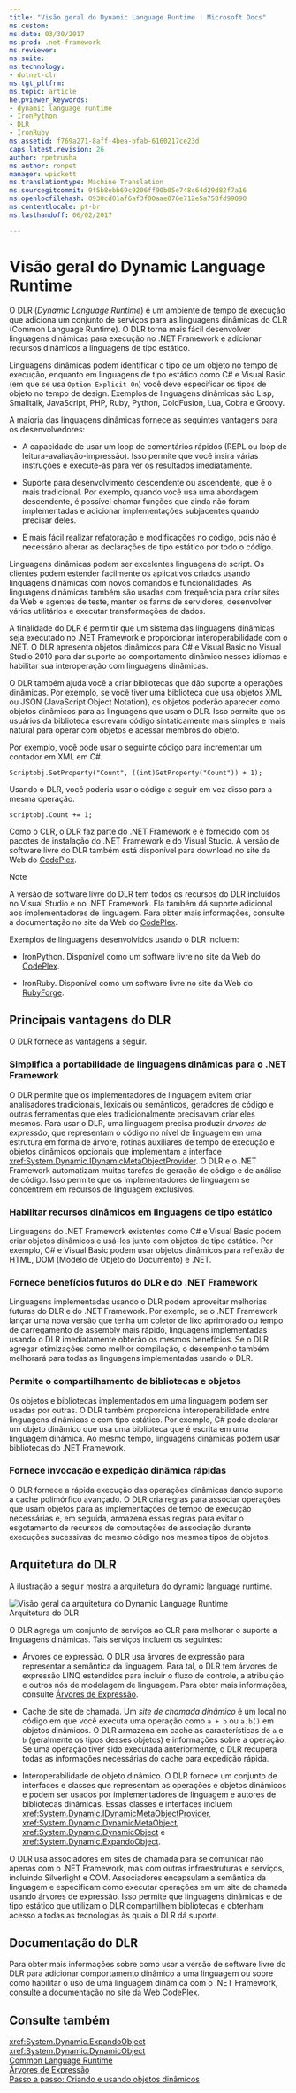 ```yaml
---
title: "Visão geral do Dynamic Language Runtime | Microsoft Docs"
ms.custom: 
ms.date: 03/30/2017
ms.prod: .net-framework
ms.reviewer: 
ms.suite: 
ms.technology:
- dotnet-clr
ms.tgt_pltfrm: 
ms.topic: article
helpviewer_keywords:
- dynamic language runtime
- IronPython
- DLR
- IronRuby
ms.assetid: f769a271-8aff-4bea-bfab-6160217ce23d
caps.latest.revision: 26
author: rpetrusha
ms.author: ronpet
manager: wpickett
ms.translationtype: Machine Translation
ms.sourcegitcommit: 9f5b8ebb69c9206ff90b05e748c64d29d82f7a16
ms.openlocfilehash: 0930cd01af6af3f00aae070e712e5a758fd99090
ms.contentlocale: pt-br
ms.lasthandoff: 06/02/2017

---
```

# <a name="dynamic-language-runtime-overview"></a>Visão geral do Dynamic Language Runtime
O DLR (*Dynamic Language Runtime*) é um ambiente de tempo de execução que adiciona um conjunto de serviços para as linguagens dinâmicas do CLR (Common Language Runtime). O DLR torna mais fácil desenvolver linguagens dinâmicas para execução no .NET Framework e adicionar recursos dinâmicos a linguagens de tipo estático.  
  
 Linguagens dinâmicas podem identificar o tipo de um objeto no tempo de execução, enquanto em linguagens de tipo estático como C# e Visual Basic (em que se usa `Option Explicit On`) você deve especificar os tipos de objeto no tempo de design. Exemplos de linguagens dinâmicas são Lisp, Smalltalk, JavaScript, PHP, Ruby, Python, ColdFusion, Lua, Cobra e Groovy.  
  
 A maioria das linguagens dinâmicas fornece as seguintes vantagens para os desenvolvedores:  
  
-   A capacidade de usar um loop de comentários rápidos (REPL ou loop de leitura-avaliação-impressão). Isso permite que você insira várias instruções e execute-as para ver os resultados imediatamente.  
  
-   Suporte para desenvolvimento descendente ou ascendente, que é o mais tradicional. Por exemplo, quando você usa uma abordagem descendente, é possível chamar funções que ainda não foram implementadas e adicionar implementações subjacentes quando precisar deles.  
  
-   É mais fácil realizar refatoração e modificações no código, pois não é necessário alterar as declarações de tipo estático por todo o código.  
  
 Linguagens dinâmicas podem ser excelentes linguagens de script. Os clientes podem estender facilmente os aplicativos criados usando linguagens dinâmicas com novos comandos e funcionalidades. As linguagens dinâmicas também são usadas com frequência para criar sites da Web e agentes de teste, manter os farms de servidores, desenvolver vários utilitários e executar transformações de dados.  
  
 A finalidade do DLR é permitir que um sistema das linguagens dinâmicas seja executado no .NET Framework e proporcionar interoperabilidade com o .NET. O DLR apresenta objetos dinâmicos para C# e Visual Basic no Visual Studio 2010 para dar suporte ao comportamento dinâmico nesses idiomas e habilitar sua interoperação com linguagens dinâmicas.  
  
 O DLR também ajuda você a criar bibliotecas que dão suporte a operações dinâmicas. Por exemplo, se você tiver uma biblioteca que usa objetos XML ou JSON (JavaScript Object Notation), os objetos poderão aparecer como objetos dinâmicos para as linguagens que usam o DLR. Isso permite que os usuários da biblioteca escrevam código sintaticamente mais simples e mais natural para operar com objetos e acessar membros do objeto.  
  
 Por exemplo, você pode usar o seguinte código para incrementar um contador em XML em C#.  
  
 `Scriptobj.SetProperty("Count", ((int)GetProperty("Count")) + 1);`  
  
 Usando o DLR, você poderia usar o código a seguir em vez disso para a mesma operação.  
  
 `scriptobj.Count += 1;`  
  
 Como o CLR, o DLR faz parte do .NET Framework e é fornecido com os pacotes de instalação do .NET Framework e do Visual Studio. A versão de software livre do DLR também está disponível para download no site da Web do [CodePlex](http://go.microsoft.com/fwlink/?LinkId=141028).  
  
> [!NOTE]
>  A versão de software livre do DLR tem todos os recursos do DLR incluídos no Visual Studio e no .NET Framework. Ela também dá suporte adicional aos implementadores de linguagem. Para obter mais informações, consulte a documentação no site da Web do [CodePlex](http://go.microsoft.com/fwlink/?LinkId=141028).  
  
 Exemplos de linguagens desenvolvidos usando o DLR incluem:  
  
-   IronPython. Disponível como um software livre no site da Web do [CodePlex](http://go.microsoft.com/fwlink/?LinkId=141040).  
  
-   IronRuby. Disponível como um software livre no site da Web do [RubyForge](http://go.microsoft.com/fwlink/?LinkId=141044).  
  
## <a name="primary-dlr-advantages"></a>Principais vantagens do DLR  
 O DLR fornece as vantagens a seguir.  
  
### <a name="simplifies-porting-dynamic-languages-to-the-net-framework"></a>Simplifica a portabilidade de linguagens dinâmicas para o .NET Framework  
 O DLR permite que os implementadores de linguagem evitem criar analisadores tradicionais, lexicais ou semânticos, geradores de código e outras ferramentas que eles tradicionalmente precisavam criar eles mesmos. Para usar o DLR, uma linguagem precisa produzir *árvores de expressão*, que representam o código no nível de linguagem em uma estrutura em forma de árvore, rotinas auxiliares de tempo de execução e objetos dinâmicos opcionais que implementam a interface <xref:System.Dynamic.IDynamicMetaObjectProvider>. O DLR e o .NET Framework automatizam muitas tarefas de geração de código e de análise de código. Isso permite que os implementadores de linguagem se concentrem em recursos de linguagem exclusivos.  
  
### <a name="enables-dynamic-features-in-statically-typed-languages"></a>Habilitar recursos dinâmicos em linguagens de tipo estático  
 Linguagens do .NET Framework existentes como C# e Visual Basic podem criar objetos dinâmicos e usá-los junto com objetos de tipo estático. Por exemplo, C# e Visual Basic podem usar objetos dinâmicos para reflexão de HTML, DOM (Modelo de Objeto do Documento) e .NET.  
  
### <a name="provides-future-benefits-of-the-dlr-and-net-framework"></a>Fornece benefícios futuros do DLR e do .NET Framework  
 Linguagens implementadas usando o DLR podem aproveitar melhorias futuras do DLR e do .NET Framework. Por exemplo, se o .NET Framework lançar uma nova versão que tenha um coletor de lixo aprimorado ou tempo de carregamento de assembly mais rápido, linguagens implementadas usando o DLR imediatamente obterão os mesmos benefícios. Se o DLR agregar otimizações como melhor compilação, o desempenho também melhorará para todas as linguagens implementadas usando o DLR.  
  
### <a name="enables-sharing-of-libraries-and-objects"></a>Permite o compartilhamento de bibliotecas e objetos  
 Os objetos e bibliotecas implementados em uma linguagem podem ser usadas por outras. O DLR também proporciona interoperabilidade entre linguagens dinâmicas e com tipo estático. Por exemplo, C# pode declarar um objeto dinâmico que usa uma biblioteca que é escrita em uma linguagem dinâmica. Ao mesmo tempo, linguagens dinâmicas podem usar bibliotecas do .NET Framework.  
  
### <a name="provides-fast-dynamic-dispatch-and-invocation"></a>Fornece invocação e expedição dinâmica rápidas  
 O DLR fornece a rápida execução das operações dinâmicas dando suporte a cache polimórfico avançado. O DLR cria regras para associar operações que usam objetos para as implementações de tempo de execução necessárias e, em seguida, armazena essas regras para evitar o esgotamento de recursos de computações de associação durante execuções sucessivas do mesmo código nos mesmos tipos de objetos.  
  
## <a name="dlr-architecture"></a>Arquitetura do DLR  
 A ilustração a seguir mostra a arquitetura do dynamic language runtime.  
  
 ![Visão geral da arquitetura do Dynamic Language Runtime](../../../docs/framework/reflection-and-codedom/media/dlr-archoverview.png "DLR_ArchOverview")  
Arquitetura do DLR  
  
 O DLR agrega um conjunto de serviços ao CLR para melhorar o suporte a linguagens dinâmicas. Tais serviços incluem os seguintes:  
  
-   Árvores de expressão. O DLR usa árvores de expressão para representar a semântica da linguagem. Para tal, o DLR tem árvores de expressão LINQ estendidos para incluir o fluxo de controle, a atribuição e outros nós de modelagem de linguagem. Para obter mais informações, consulte [Árvores de Expressão](http://msdn.microsoft.com/library/fb1d3ed8-d5b0-4211-a71f-dd271529294b).  
  
-   Cache de site de chamada. Um *site de chamada dinâmico* é um local no código em que você executa uma operação como `a + b` ou `a.b()` em objetos dinâmicos. O DLR armazena em cache as características de `a` e `b` (geralmente os tipos desses objetos) e informações sobre a operação. Se uma operação tiver sido executada anteriormente, o DLR recupera todas as informações necessárias do cache para expedição rápida.  
  
-   Interoperabilidade de objeto dinâmico. O DLR fornece um conjunto de interfaces e classes que representam as operações e objetos dinâmicos e podem ser usados por implementadores de linguagem e autores de bibliotecas dinâmicas. Essas classes e interfaces incluem <xref:System.Dynamic.IDynamicMetaObjectProvider>, <xref:System.Dynamic.DynamicMetaObject>, <xref:System.Dynamic.DynamicObject> e <xref:System.Dynamic.ExpandoObject>.  
  
 O DLR usa associadores em sites de chamada para se comunicar não apenas com o .NET Framework, mas com outras infraestruturas e serviços, incluindo Silverlight e COM. Associadores encapsulam a semântica da linguagem e especificam como executar operações em um site de chamada usando árvores de expressão. Isso permite que linguagens dinâmicas e de tipo estático que utilizam o DLR compartilhem bibliotecas e obtenham acesso a todas as tecnologias às quais o DLR dá suporte.  
  
## <a name="dlr-documentation"></a>Documentação do DLR  
 Para obter mais informações sobre como usar a versão de software livre do DLR para adicionar comportamento dinâmico a uma linguagem ou sobre como habilitar o uso de uma linguagem dinâmica com o .NET Framework, consulte a documentação no site da Web [CodePlex](http://go.microsoft.com/fwlink/?LinkId=141028).  
  
## <a name="see-also"></a>Consulte também  
 <xref:System.Dynamic.ExpandoObject>   
 <xref:System.Dynamic.DynamicObject>   
 [Common Language Runtime](../../../docs/standard/clr.md)   
 [Árvores de Expressão](http://msdn.microsoft.com/library/fb1d3ed8-d5b0-4211-a71f-dd271529294b)   
 [Passo a passo: Criando e usando objetos dinâmicos](~/docs/csharp/programming-guide/types/walkthrough-creating-and-using-dynamic-objects.md)
